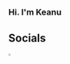 ### Hi. I'm Keanu


## Socials
[<img src="https://discord.com/assets/3437c10597c1526c3dbd98c737c2bcae.svg" style="width: 3%">](https://discord.com/users/137252575211814912/)
